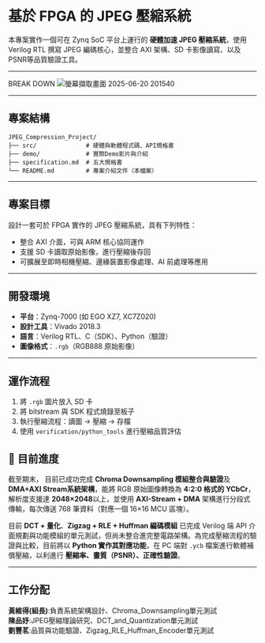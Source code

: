 

# 基於 FPGA 的 JPEG 壓縮系統

本專案實作一個可在 Zynq SoC 平台上運行的 **硬體加速 JPEG 壓縮系統**，使用 Verilog RTL 撰寫 JPEG 編碼核心，並整合 AXI 架構、SD 卡影像讀寫、以及 PSNR等品質驗證工具。

---
BREAK DOWN
![螢幕擷取畫面 2025-06-20 201540](https://github.com/user-attachments/assets/8a93c548-5285-4dfe-909a-55bb45f8eb58)


---

## 專案結構

```
JPEG_Compression_Project/
├── src/              # 硬體與軟體程式碼、API規格書
├── demo/             # 實際Demo影片與介紹
├── specification.md  # 五大規格書
└── README.md         # 專案介紹文件（本檔案）
```


---

## 專案目標

設計一套可於 FPGA 實作的 JPEG 壓縮系統，具有下列特性：

* 整合 AXI 介面，可與 ARM 核心協同運作
* 支援 SD 卡讀取原始影像，進行壓縮後存回
* 可擴展至即時相機壓縮、邊緣裝置影像處理、AI 前處理等應用

---

## 開發環境

* **平台**：Zynq-7000 (如 EGO XZ7, XC7Z020)
* **設計工具**：Vivado 2018.3
* **語言**：Verilog RTL、C（SDK）、Python（驗證）
* **圖像格式**：`.rgb`（RGB888 原始影像）

---

## 運作流程

1. 將 `.rgb` 圖片放入 SD 卡
2. 將 bitstream 與 SDK 程式燒錄至板子
3. 執行壓縮流程：讀圖 → 壓縮 → 存檔
4. 使用 `verification/python_tools` 進行壓縮品質評估

## 🔧 目前進度
截至期末，
目前已成功完成 **Chroma Downsampling 模組整合與驗證**及**DMA+AXI Stream系統架構**，能將 RGB 原始圖像轉換為 **4:2:0 格式的 YCbCr**，解析度支援達 **2048×2048**以上，並使用 **AXI-Stream + DMA** 架構進行分段式傳輸，每次傳送 768 筆資料（對應一個 16×16 MCU 區塊）。

目前 **DCT + 量化**、**Zigzag + RLE + Huffman 編碼模組** 已完成 Verilog 端 API 介面規劃與功能模組的單元測試，但尚未整合進完整電路架構。為完成壓縮流程的驗證與比較，目前將以 **Python 實作其對應功能**，在 PC 端對 `.ycb` 檔案進行軟體補償壓縮，以利進行 **壓縮率、畫質（PSNR）、正確性驗證**。

---

## 工作分配

**黃維得(組長)**:負責系統架構設計、Chroma_Downsampling單元測試  
**陳品妤**:JPEG壓縮理論研究、DCT_and_Quantization單元測試  
**劉豐茗**:品質與功能驗證、Zigzag_RLE_Huffman_Encoder單元測試  

